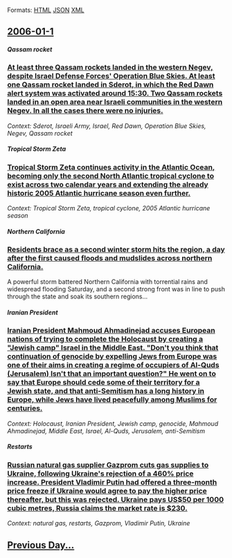 
Formats: [HTML](2006/01/1/index.html)  [JSON](2006/01/1/index.json)  [XML](2006/01/1/index.xml)  

## [2006-01-1](/news/2006/01/1/index.md)

##### Qassam rocket
### [ At least three Qassam rockets landed in the western Negev, despite Israel Defense Forces' Operation Blue Skies. At least one Qassam rocket landed in Sderot, in which the Red Dawn alert system was activated around 15:30. Two Qassam rockets landed in an open area near Israeli communities in the western Negev. In all the cases there were no injuries. ](/news/2006/01/1/at-least-three-qassam-rockets-landed-in-the-western-negev-despite-israel-defense-forces-operation-blue-skies-at-least-one-qassam-rocket.md)
_Context: Sderot, Israeli Army, Israel, Red Dawn, Operation Blue Skies, Negev, Qassam rocket_

##### Tropical Storm Zeta
### [ Tropical Storm Zeta continues activity in the Atlantic Ocean, becoming only the second North Atlantic tropical cyclone to exist across two calendar years and extending the already historic 2005 Atlantic hurricane season even further. ](/news/2006/01/1/tropical-storm-zeta-continues-activity-in-the-atlantic-ocean-becoming-only-the-second-north-atlantic-tropical-cyclone-to-exist-across-two.md)
_Context: Tropical Storm Zeta, tropical cyclone, 2005 Atlantic hurricane season_

##### Northern California
### [ Residents brace as a second winter storm hits the region, a day after the first caused floods and mudslides across northern California. ](/news/2006/01/1/residents-brace-as-a-second-winter-storm-hits-the-region-a-day-after-the-first-caused-floods-and-mudslides-across-northern-california.md)
A powerful storm battered Northern California with torrential rains and widespread flooding Saturday, and a second strong front was in line to push through the state and soak its southern regions...

##### Iranian President
### [ Iranian President Mahmoud Ahmadinejad accuses European nations of trying to complete the Holocaust by creating a "Jewish camp" Israel in the Middle East. "Don't you think that continuation of genocide by expelling Jews from Europe was one of their aims in creating a regime of occupiers of Al-Quds (Jerusalem) Isn't that an important question?" He went on to say that Europe should cede some of their territory for a Jewish state, and that anti-Semitism has a long history in Europe, while Jews have lived peacefully among Muslims for centuries. ](/news/2006/01/1/iranian-president-mahmoud-ahmadinejad-accuses-european-nations-of-trying-to-complete-the-holocaust-by-creating-a-jewish-camp-israel-in-th.md)
_Context: Holocaust, Iranian President, Jewish camp, genocide, Mahmoud Ahmadinejad, Middle East, Israel, Al-Quds, Jerusalem, anti-Semitism_

##### Restarts
### [ Russian natural gas supplier Gazprom cuts gas supplies to Ukraine, following Ukraine's rejection of a 460% price increase. President Vladimir Putin had offered a three-month price freeze if Ukraine would agree to pay the higher price thereafter, but this was rejected. Ukraine pays US$50 per 1000 cubic metres, Russia claims the market rate is $230. ](/news/2006/01/1/russian-natural-gas-supplier-gazprom-cuts-gas-supplies-to-ukraine-following-ukraine-s-rejection-of-a-460-price-increase-president-vladim.md)
_Context: natural gas, restarts, Gazprom, Vladimir Putin, Ukraine_

## [Previous Day...](/news/2005/12/31/index.md)

